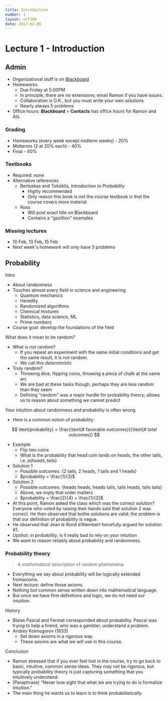 ```yaml
---
title: Introduction
number: 1
layout: orf309
date: 2017-02-06
---
```


# Lecture 1 - Introduction

## Admin

- Organizational stuff is on [Blackboard](https://blackboard.princeton.edu/)
- Homeworks
    - Due Friday at 5:00PM
    - In principle, there are no extensions; email Ramon if you have issues.
    - Collaboration is O.K., but you must write your own solutions
    - Nearly always 5 problems
- Office hours: **Blackboard** > **Contacts** has office hours for Ramon and AIs.

### Grading

- Homeworks (every week except midterm weeks) - 20%
- Midterms (2 at 20% each) - 40%
- Final - 40%

### Textbooks

- Required: none
- Alternative references
    - Bertsekas and Tsitsiklis, _Introduction to Probability_
        - Highly recommended
        - Only reason this book is not the course textbook is that the course covers more material
    - Ross
        - Will post exact title on Blackboard
        - Contains a "gazillion" examples

### Missing lectures

- 10 Feb, 13 Feb, 15 Feb
- Next week's homework will only have 3 problems


## Probability

Intro

- About randomness
- Touches almost every field in science and engineering
    - Quantum mechanics
    - Heredity
    - Randomized algorithms
    - Chemical mixtures
    - Statistics, data science, ML
    - Prime numbers
- Course goal: develop the foundations of the field

What does it mean to be random?

- What is _not_ random?
    - If you repeat an experiment with the same initial conditions and get the same result, it is not random.
    - We call this _deterministic_
- Truly random?
    - Throwing dice, flipping coins, throwing a piece of chalk at the same arc
    - We are bad at these tasks though, perhaps they are less random than they seem
    - Defining "random" was a major hurdle for probability theory; allows us to reason about something we cannot predict

Your intuition about randomness and probability is often wrong

- Here is a common notion of probability:

$$
    \text{probability} = \frac{\text{# favorable outcomes}}{\text{# total outcomes}}
$$

- Example
    - Flip two coins
    - What is the probability that head coin lands on heads, the other tails, i.e. $p(heads, tails)$
- Solution 1
    - Possible outcomes: {2 tails, 2 heads, 1 tails and 1 heads}
    - $probability = \frac{1}{3}$
- Solution 2
    - Possible outcomes: {heads heads, heads tails, tails heads, tails tails}
    - Above, we imply that order matters
    - $probability = \frac{2}{4} = \frac{1}{2}$
- At this point, Ramon asked the class which was the correct solution? Everyone who voted by raising their hands said that solution 2 was correct. He then observed that bothe solutions are valid; the problem is that our definition of probability is vague.
- He observed that Jean le Rond d'Alembert forcefully argued for solution #1.
- Upshot: in probability, is it really bad to rely on your intuition
- We want to reason reliably about probability and randomness.

### Probability theory

> A _mathematical_ description of random phenomena.

- Everything we say about probability will be logically extended fromaxioms.
- Next lecture: define those axioms.
- Nothing but common sense written down into mathematical language.
- But once we have firm definitions and logic, we do not need our intuition.

History

- Blaise Pascal and Fermat corresponded about probability. Pascal was trying to help a friend, who was a gambler, understand a problem.
- Andrey Kolmogorov (1933)
    - Set down axioms in a rigorous way.
    - These axioms are what we will use in this course.

Conclusion

- Ramon stressed that if you ever feel lost in the course, try to go back to basic, intuitive, common sense ideas. They may not be rigorous, but typically probability theory is just capturing something that you intuitively understand.
- (Paraphrase) "Never lose sight that what we are trying to do is formalize intuition."
- The main thing he wants us to learn is to think probabilistically.

